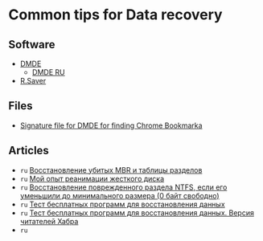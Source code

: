 # Common tips for Data recovery

## Software

* [DMDE](https://dmde.com/download.html)
    * [DMDE RU](https://dmde.ru/download.html)
* [R.Saver](https://rlab.ru/tools/rsaver.html)

## Files

* [Signature file for DMDE for finding Chrome Bookmarka](./dmde_signature_sign_for_chrome_bookmarks.ini)

## Articles

* `ru` [Восстановление убитых MBR и таблицы разделов](https://habrahabr.ru/post/117661/)
* `ru` [Мой опыт реанимации жесткого диска](https://geektimes.ru/post/124221/)
* `ru` [Восстановление поврежденного раздела NTFS, если его уменьшили до минимального размера (0 байт свободно)](https://habrahabr.ru/post/315246/)
* `ru` [Тест бесплатных программ для восстановления данных](https://habrahabr.ru/company/acelab/blog/256603/)
* `ru` [Тест бесплатных программ для восстановления данных. Версия читателей Хабра](https://habrahabr.ru/company/acelab/blog/257639/)
* `ru` []()
